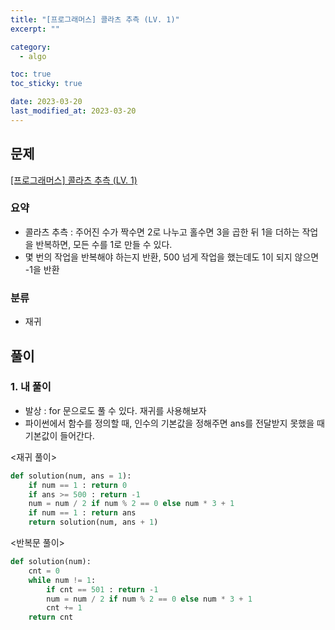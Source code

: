 ```yaml
---
title: "[프로그래머스] 콜라츠 추측 (LV. 1)"
excerpt: ""

category:
  - algo

toc: true
toc_sticky: true

date: 2023-03-20
last_modified_at: 2023-03-20
---
```


## 문제

[[프로그래머스] 콜라츠 추측 (LV. 1) ](https://school.programmers.co.kr/learn/courses/30/lessons/12943)

### 요약

- 콜라츠 추측 : 주어진 수가 짝수면 2로 나누고 홀수면 3을 곱한 뒤 1을 더하는 작업을 반복하면, 모든 수를 1로 만들 수 있다.
- 몇 번의 작업을 반복해야 하는지 반환, 500 넘게 작업을 했는데도 1이 되지 않으면 -1을 반환

### 분류

- 재귀

## 풀이

### 1. 내 풀이

- 발상 : for 문으로도 풀 수 있다. 재귀를 사용해보자
- 파이썬에서 함수를 정의할 때, 인수의 기본값을 정해주면 ans를 전달받지 못했을 때 기본값이 들어간다.

<재귀 풀이>

```python
def solution(num, ans = 1):
    if num == 1 : return 0
    if ans >= 500 : return -1
    num = num / 2 if num % 2 == 0 else num * 3 + 1
    if num == 1 : return ans
    return solution(num, ans + 1)
```

<반복문 풀이>

```python
def solution(num):
    cnt = 0
    while num != 1:
        if cnt == 501 : return -1
        num = num / 2 if num % 2 == 0 else num * 3 + 1
        cnt += 1
    return cnt

```

<br>
